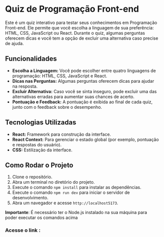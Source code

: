 # Quiz de Programação Front-end

Este é um quiz interativo para testar seus conhecimentos em Programação Front-end. Ele permite que você escolha a linguagem de sua preferência: HTML, CSS, JavaScript ou React. Durante o quiz, algumas perguntas oferecem dicas e você tem a opção de excluir uma alternativa caso precise de ajuda.

## Funcionalidades

- **Escolha a Linguagem:** Você pode escolher entre quatro linguagens de programação: HTML, CSS, JavaScript e React.
- **Dicas nas Perguntas:** Algumas perguntas oferecem dicas para ajudar na resposta.
- **Excluir Alternativa:** Caso você se sinta inseguro, pode excluir uma das alternativas erradas para aumentar suas chances de acerto.
- **Pontuação e Feedback:** A pontuação é exibida ao final de cada quiz, junto com o feedback sobre o desempenho.

## Tecnologias Utilizadas

- **React:** Framework para construção da interface.
- **React Context:** Para gerenciar o estado global (por exemplo, pontuação e respostas do usuário).
- **CSS:** Estilização da interface.

## Como Rodar o Projeto

1. Clone o repositório.
2. Abra um terminal no diretório do projeto.
3. Execute o comando `npm install` para instalar as dependências.
4. Execute o comando `npm run dev` para iniciar o servidor de desenvolvimento.
5. Abra um navegador e acesse `http://localhost5173`.

**Importante**: É necessário ter o Node.js instalado na sua máquina para poder executar os comandos acima
### Acesse o link : 
#### 
